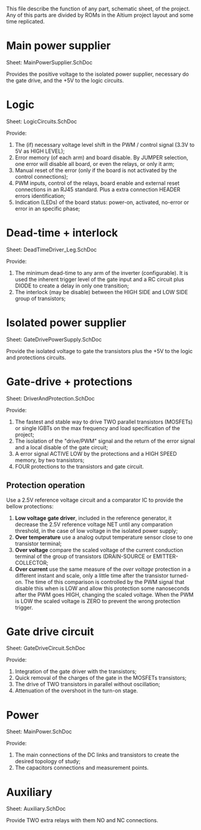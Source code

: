 This file describe the function of any part, schematic  sheet, of the project.
Any of this parts are divided by ROMs in the Altium project layout and some time replicated.

# Main power supplier
Sheet: MainPowerSupplier.SchDoc

Provides the positive voltage to the isolated power supplier, necessary do the gate drive, and the +5V to the logic circuits.

# Logic
Sheet: LogicCircuits.SchDoc

Provide:
1. The (if) necessary voltage level shift in the PWM / control signal (3.3V to 5V as HIGH LEVEL);
2. Error memory (of each arm) and board disable. By JUMPER selection, one error will disable all board, or even the relays, or only it arm;
3. Manual reset of the error (only if the board is not activated by the control connections);
4. PWM inputs, control of the relays, board enable and external reset connections in an RJ45 standard. Plus a extra connection HEADER errors identification;
5. Indication (LEDs) of the board status: power-on, activated, no-error or error in an specific phase;

# Dead-time + interlock
Sheet: DeadTimeDriver_Leg.SchDoc

Provide:
1. The minimum dead-time to any arm of the inverter (configurable). It is used the inherent trigger level of the gate input and a RC circuit plus DIODE to create a delay in only one transition;
2. The interlock (may be disable) between the HIGH SIDE and LOW SIDE group of transistors;

# Isolated power supplier
Sheet: GateDrivePowerSupply.SchDoc

Provide the isolated voltage to gate the transistors plus the +5V to the logic and protections circuits.

# Gate-drive + protections
Sheet: DriverAndProtection.SchDoc

Provide:
1. The fastest and stable way to drive TWO parallel transistors (MOSFETs) or single IGBTs on the max frequency and load specification of the project;
2. The isolation of the "drive/PWM" signal and the return of the error signal and a local disable of the gate circuit;
3. A error signal ACTIVE LOW by the protections and a HIGH SPEED memory, by two transistors;
4. FOUR protections to the transistors and gate circuit.

## Protection operation

Use a 2.5V reference voltage circuit and a comparator IC to provide the bellow protections:

1. **Low voltage gate driver**, included in the reference generator, it decrease the 2.5V reference voltage NET until any comparation threshold, in the case of low voltage in the isolated power supply;
2. **Over temperature** use a analog output temperature sensor close to one transistor terminal;
3. **Over voltage** compare the scaled voltage of the current conduction terminal of the group of transistors (DRAIN-SOURCE or EMITTER-COLLECTOR;
4. **Over current** use the same measure of the *over voltage* protection in a different instant and scale, only a little time after the transistor turned-on. The time of this comparison is controlled by the PWM signal that disable this when is LOW and allow this protection some nanoseconds after the PWM goes HIGH, changing the scaled voltage. When the PWM is LOW the scaled voltage is ZERO to prevent the wrong protection trigger.

# Gate drive circuit
Sheet: GateDriveCircuit.SchDoc

Provide:
1. Integration of the gate driver with the transistors;
2. Quick removal of the charges of the gate in the MOSFETs transistors;
3. The drive of TWO transistors in parallel without oscillation;
4. Attenuation of the overshoot in the turn-on stage.

# Power
Sheet: MainPower.SchDoc

Provide:
1. The main connections of the DC links and transistors to create the desired topology of study;
2. The capacitors connections and measurement points.

# Auxiliary
Sheet: Auxiliary.SchDoc

Provide TWO extra relays with them NO and NC connections.
